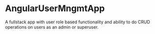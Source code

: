 # AngularUserMngmtApp
A fullstack app with user role based functionality and ability to do CRUD operations on users as an admin or superuser.
